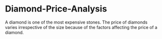 # Diamond-Price-Analysis
A diamond is one of the most expensive stones. The price of diamonds varies irrespective of the size because of the factors affecting the price of a diamond.
